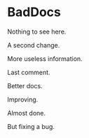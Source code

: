 # BadDocs

Nothing to see here.

A second change.

More useless information.

Last comment.

Better docs.

Improving.

Almost done.

But fixing a bug.